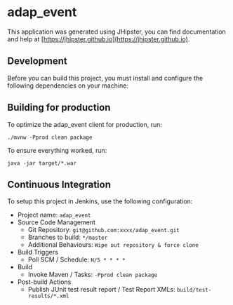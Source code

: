 # adap_event

This application was generated using JHipster, you can find documentation and help at [https://jhipster.github.io](https://jhipster.github.io).

## Development

Before you can build this project, you must install and configure the following dependencies on your machine:


## Building for production

To optimize the adap_event client for production, run:

    ./mvnw -Pprod clean package

To ensure everything worked, run:

    java -jar target/*.war

## Continuous Integration

To setup this project in Jenkins, use the following configuration:

* Project name: `adap_event`
* Source Code Management
    * Git Repository: `git@github.com:xxxx/adap_event.git`
    * Branches to build: `*/master`
    * Additional Behaviours: `Wipe out repository & force clone`
* Build Triggers
    * Poll SCM / Schedule: `H/5 * * * *`
* Build
    * Invoke Maven / Tasks: `-Pprod clean package`
* Post-build Actions
    * Publish JUnit test result report / Test Report XMLs: `build/test-results/*.xml`

[JHipster]: https://jhipster.github.io/
